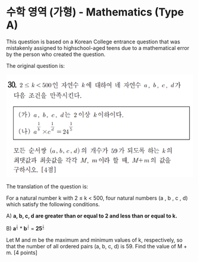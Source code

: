 # 수학 영역 (가형) - Mathematics (Type A)

This question is based on a Korean College entrance question
that was mistakenly assigned to highschool-aged teens
due to a mathematical error by the person who created the question.

The original question is:

![Original Question](original_problem_korean.png "OG hs question")

The translation of the question is:

For a natural number k with 2 ≤ k < 500, four natural numbers (a , b , c , d)
which satisfy the following conditions.

A) **a, b, c, d are greater than or equal to 2 and less than or equal to k.**

B) **a**<sup><math><mfrac><mi>1</mi><mi>b</mi></mfrac></math></sup> *
**b**<sup><math><mfrac><mi>1</mi><mi>c</mi></mfrac></math></sup> =
**25**<sup><math><mfrac><mi>1</mi><mi>5</mi></mfrac></math></sup>

Let M and m be the maximum and minimum values of k, respectively,
so that the number of all ordered pairs (a, b, c, d) is 59.
Find the value of M + m. [4 points]
